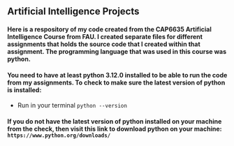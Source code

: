 ## Artificial Intelligence Projects
#### Here is a respository of my code created from the CAP6635 Artificial Intelligence Course from FAU. I created separate files for different assignments that holds the source code that I created within that assignment. The programming language that was used in this course was python. 

#### You need to have at least python 3.12.0 installed to be able to run the code from my assignments. To check to make sure the latest version of python is installed:

- Run in your terminal `python --version`

#### If you do not have the latest version of python installed on your machine from the check, then visit this link to download python on your machine: `https://www.python.org/downloads/`













